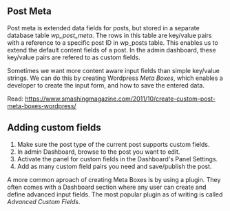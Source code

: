 ## Post Meta

Post meta is extended data fields for posts, but stored in a separate database table *wp_post_meta*. The rows in this table are key/value pairs with a reference to a specific post ID in wp_posts table. This enables us to extend the default content fields of a post. In the admin dashboard, these key/value pairs are refered to as custom fields.

Sometimes we want more content aware input fields than simple key/value strings. We can do this by creating Wordpress *Meta Boxes*, which enables a developer to create the input form, and how to save the entered data.

Read: https://www.smashingmagazine.com/2011/10/create-custom-post-meta-boxes-wordpress/

## Adding custom fields
1. Make sure the post type of the current post supports custom fields.
2. In admin Dashboard, browse to the post you want to edit. 
3. Activate the panel for custom fields in the Dashboard's Panel Settings.
4. Add as many custom field pairs you need and save/publish the post.

A more common aproach of creating Meta Boxes is by using a plugin. They often comes with a Dashboard section where any user can create and define advanced input fields. The most popular plugin as of writing is called *Advanced Custom Fields*.
